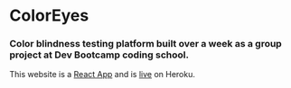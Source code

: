 # ColorEyes

### Color blindness testing platform built over a week as a group project at Dev Bootcamp coding school.

This website is a [React App](https://github.com/facebookincubator/create-react-app) and is [live](http://www.iseergb.com) on Heroku.
